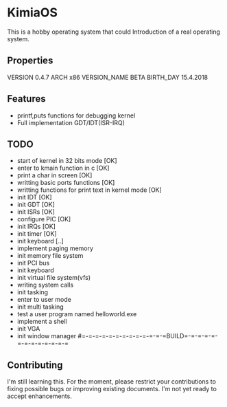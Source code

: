KimiaOS
===========

This is a hobby operating system that could Introduction of a real operating system.

Properties
--------
VERSION         0.4.7
ARCH            x86
VERSION_NAME    BETA
BIRTH_DAY       15.4.2018

Features
--------
- printf,puts functions for debugging kernel
- Full implementation GDT/IDT(ISR-IRQ)



TODO
--------
- start of kernel in 32 bits mode [OK]
- enter to kmain function in c [OK]
- print a char in screen [OK]
- writting basic ports functions [OK]
- writting functions for print text in kernel mode [OK]
- init IDT [OK]
- init GDT [OK]
- init ISRs [OK]
- configure PIC [OK]
- init IRQs [OK]
- init timer [OK]
- init keyboard [..]
- implement paging memory
- init memory file system
- init PCI bus
- init keyboard
- init virtual file system(vfs)
- writing system calls
- init tasking
- enter to user mode
- init multi tasking
- test a user program named helloworld.exe
- implement a shell
- init VGA
- init window manager
#=-=-=-=-=-=-=-=-=-=-=-=-=BUILD=-=-=-=-=-=-=-=-=-=-=-=-=

Contributing
------------

I'm still learning this. For the moment, please restrict your contributions to fixing possible bugs
or improving existing documents. I'm not yet ready to accept enhancements.
